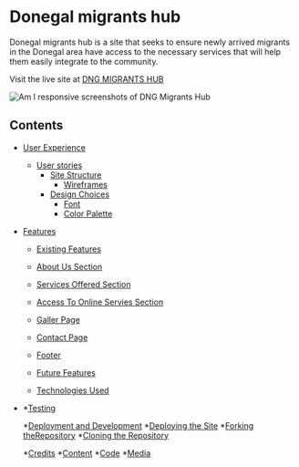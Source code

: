 # Donegal migrants hub

Donegal migrants hub is a site that seeks to ensure newly arrived migrants in the Donegal area have access to the necessary services that will help them easily integrate to the community.

Visit the live site at [DNG MIGRANTS HUB](HTTPS://)

![Am I responsive screenshots of DNG Migrants Hub](.../)

## Contents


* [User Experience](#user-experience)
   * [User stories](#user-stories)
     * [Site Structure](#site-structure)
       * [Wireframes](#wireframes)
     * [Design Choices](#design-choices)
       * [Font](#font)
       * [Color Palette](#color-palette)

* [Features](#features)
   * [Existing Features](#exisiting-features)
   * [About Us Section](#about-us-section)
   *  [Services Offered Section](#services-offered-section)
   * [Access To Online Servies Section](#access-to-online-services-section)
   * [Galler Page](#gallery-page)
   * [Contact Page](#contact-page)
   * [Footer](#footer)

    * [Future Features](#future-features)

  * [Technologies Used](#technologies-used)
* 
  *[Testing](#testing)
  
  *[Deployment and Development](#deployment-and-development)
  *[Deploying the Site](#deploying-the-site)
  *[Forking theRepository](#forking-the-repository)
  *[Cloning the Repository](#cloning-the-repository)

  *[Credits](#credits)
    *[Content](#content)
    *[Code](#content)
    *[Media](#code)
  
  
  
  
  


